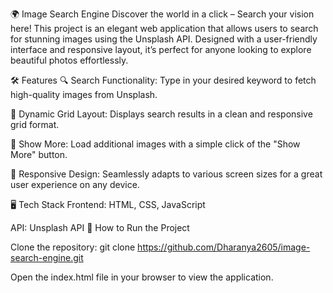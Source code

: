 🌍 Image Search Engine
Discover the world in a click – Search your vision here! This project is an elegant web application that allows users to search for stunning images using the Unsplash API. Designed with a user-friendly interface and responsive layout, it’s perfect for anyone looking to explore beautiful photos effortlessly.

🛠️ Features
🔍 Search Functionality: Type in your desired keyword to fetch high-quality images from Unsplash.

🎨 Dynamic Grid Layout: Displays search results in a clean and responsive grid format.

📄 Show More: Load additional images with a simple click of the "Show More" button.

📱 Responsive Design: Seamlessly adapts to various screen sizes for a great user experience on any device.


🖥️ Tech Stack
Frontend: HTML, CSS, JavaScript


API: Unsplash API
🚀 How to Run the Project

Clone the repository:
git clone https://github.com/Dharanya2605/image-search-engine.git

Open the index.html file in your browser to view the application.
